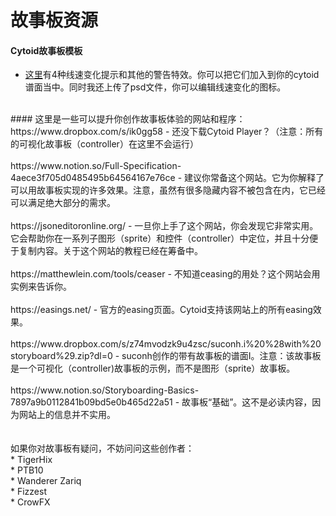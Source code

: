 # 故事板资源
#### Cytoid故事板模板
* [这里](https://drive.google.com/file/d/1UOnz5cWR4LDFNlSj6OuIYJZS2DUE0_r7/view)有4种线速变化提示和其他的警告特效。你可以把它们加入到你的cytoid谱面当中。同时我还上传了psd文件，你可以编辑线速变化的图标。<br>
<br>
#### 这里是一些可以提升你创作故事板体验的网站和程序： <br>
https://www.dropbox.com/s/ik0gg58  - 还没下载Cytoid Player？（注意：所有的可视化故事板（controller）在这里不会运行）<br>
<br>
https://www.notion.so/Full-Specification-4aece3f705d0485495b64564167e76ce  - 建议你常备这个网站。它为你解释了可以用故事板实现的许多效果。注意，虽然有很多隐藏内容不被包含在内，它已经可以满足绝大部分的需求。<br>
<br>
https://jsoneditoronline.org/  - 一旦你上手了这个网站，你会发现它非常实用。它会帮助你在一系列子图形（sprite）和控件（controller）中定位，并且十分便于复制内容。关于这个网站的教程已经在筹备中。<br>
<br>
https://matthewlein.com/tools/ceaser  - 不知道ceasing的用处？这个网站会用实例来告诉你。<br>
<br>
https://easings.net/  - 官方的easing页面。Cytoid支持该网站上的所有easing效果。<br>
<br>
https://www.dropbox.com/s/z74mvodzk9u4zsc/suconh.i%20%28with%20storyboard%29.zip?dl=0  - suconh创作的带有故事板的谱面I。注意：该故事板是一个可视化（controller)故事板的示例，而不是图形（sprite）故事板。<br>
<br>
https://www.notion.so/Storyboarding-Basics-7897a9b0112841b09bd5e0b465d22a51 - 故事板“基础”。这不是必读内容，因为网站上的信息并不实用。<br>
<br>
<br>
如果你对故事板有疑问，不妨问问这些创作者：<br>
* TigerHix <br>
* PTB10 <br>
* Wanderer Zariq <br>
* Fizzest <br>
* CrowFX <br>
